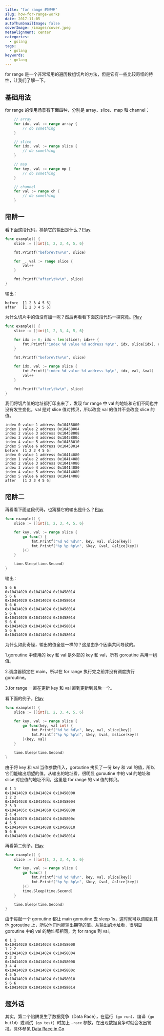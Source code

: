 ```yaml
---
title: "for range 的使用"
slug: how-for-range-works
date: 2017-11-05
autoThumbnailImage: false
coverImage: /images/cover.jpeg
metaAlignment: center
categories:
  - golang
tags:
  - golang
keywords:
  - golang
---
```


for range 是一个非常常用的遍历数组切片的方法，但是它有一些比较奇怪的特性，让我们了解一下。

<!--more-->

## 基础用法

for range 的使用场景有下面四种，分别是 array、slice、map 和 channel：

```go
    // array
    for idx, val := range array {
        // do something
    }

    // slice
    for idx, val := range slice {
        // do something
    }

    // map
    for key, val := range mp {
        // do something
    }

    // channel
    for val := range ch {
        // do something
    }
```

## 陷阱一

看下面这段代码，猜猜它的输出是什么？[Play](https://play.golang.org/p/uK7nYTROGTx)

```go
func example() {
    slice := []int{1, 2, 3, 4, 5, 6}

    fmt.Printf("before\t%v\n", slice)

    for _, val := range slice {
        val++
    }

    fmt.Printf("after\t%v\n", slice)
}
```

输出：

```shell
before	[1 2 3 4 5 6]
after	[1 2 3 4 5 6]
```

为什么切片中的值没有加一呢？然后再看看下面这段代码一探究竟。[Play](https://play.golang.org/p/lh7CKGrJAZD)

```go
func example() {
    slice := []int{1, 2, 3, 4, 5, 6}

    for idx := 0; idx < len(slice); idx++ {
        fmt.Printf("index %d value %d address %p\n", idx, slice[idx], &slice[idx])
    }

    fmt.Printf("before\t%v\n", slice)

    for idx, val := range slice {
        fmt.Printf("index %d value %d address %p\n", idx, val, &val)
        val++
    }

    fmt.Printf("after\t%v\n", slice)
}
```

我们将切片值的地址都打印出来了，发现 for range 中 val 的地址和它们不同也并没有发生变化。val 是对 slice 值对拷贝，所以改变 val 的值并不会改变 slice 的值。

```shell
index 0 value 1 address 0x10458000
index 1 value 2 address 0x10458004
index 2 value 3 address 0x10458008
index 3 value 4 address 0x1045800c
index 4 value 5 address 0x10458010
index 5 value 6 address 0x10458014
before	[1 2 3 4 5 6]
index 0 value 1 address 0x10414080
index 1 value 2 address 0x10414080
index 2 value 3 address 0x10414080
index 3 value 4 address 0x10414080
index 4 value 5 address 0x10414080
index 5 value 6 address 0x10414080
after	[1 2 3 4 5 6]
```

## 陷阱二

再看看下面这段代码，也猜猜它的输出是什么？[Play](https://play.golang.org/p/uK7nYTROGTx)

```go
func example() {
    slice := []int{1, 2, 3, 4, 5, 6}

    for key, val := range slice {
        go func() {
            fmt.Printf("%d %d %d\n", key, val, slice[key])
            fmt.Printf("%p %p %p\n", &key, &val, &slice[key])
        }()
    }

    time.Sleep(time.Second)
}
```

输出：

```shell
5 6 6
0x10414020 0x10414024 0x10458014
5 6 6
0x10414020 0x10414024 0x10458014
5 6 6
0x10414020 0x10414024 0x10458014
5 6 6
0x10414020 0x10414024 0x10458014
5 6 6
0x10414020 0x10414024 0x10458014
5 6 6
0x10414020 0x10414024 0x10458014
```

为什么如此奇怪，输出的值全是一样的？这是由多个因素共同导致的。

1.goroutine 中使用的 key 和 val 是外部的 key 和 val，所有 goroutine 共用一组值。

2.调度器锁定在 main，所以在 for range 执行完之前并没有调度执行 goroutine。

3.for range 一直在更新 key 和 val 直到更新到最后一个。

看下面的例子。[Play](https://play.golang.org/p/_S0RCLsaGVo)

```go
func example() {
    slice := []int{1, 2, 3, 4, 5, 6}

    for key, val := range slice {
        go func(key, val int) {
            fmt.Printf("%d %d %d\n", key, val, slice[key])
            fmt.Printf("%p %p %p\n", &key, &val, &slice[key])
        }(key, val)
    }

    time.Sleep(time.Second)
}
```

由于将 key 和 val 当作参数传入，goroutine 拷贝了一份 key 和 val 的值，所以它们能输出期望的值。从输出的地址看，很明显 goroutine 中的 val 的地址和 slice 对应值的地址不同，这里是 for range 的 val 值的拷贝。

```shell
0 1 1
0x10414020 0x10414024 0x10458000
1 2 2
0x10414038 0x1041403c 0x10458004
2 3 3
0x1041405c 0x10414060 0x10458008
3 4 4
0x10414070 0x10414074 0x1045800c
4 5 5
0x10414084 0x10414088 0x10458010
5 6 6
0x10414098 0x1041409c 0x10458014
```

再看第二例子。[Play](https://play.golang.org/p/oViP_IBySQu)

```go
func example() {
    slice := []int{1, 2, 3, 4, 5, 6}

    for key, val := range slice {
        go func() {
            fmt.Printf("%d %d %d\n", key, val, slice[key])
            fmt.Printf("%p %p %p\n", &key, &val, &slice[key])
        }()
        time.Sleep(time.Second)
    }

    time.Sleep(time.Second)
}
```

由于每起一个 goroutine 都让 main goroutine 去 sleep 1s，这时就可以调度到其他 goroutine 上，所以他们也能输出期望的值。从输出的地址看，很明显 goroutine 中的 val 的地址都相同，为 for range 到 val。

```shell
0 1 1
0x10414020 0x10414024 0x10458000
1 2 2
0x10414020 0x10414024 0x10458004
2 3 3
0x10414020 0x10414024 0x10458008
3 4 4
0x10414020 0x10414024 0x1045800c
4 5 5
0x10414020 0x10414024 0x10458010
5 6 6
0x10414020 0x10414024 0x10458014
```

## 题外话

其实，第二个陷阱发生了数据竞争（Data Race），在运行（`go run`）、编译（`go build`）或测试（`go test`）时加上 `-race` 参数，在出现数据竞争时就会发出警报。具体参见 [Data Race in Go](/2018/04/data-race-in-go/)
